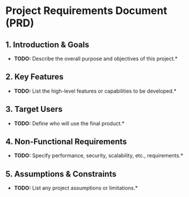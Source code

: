 # Project Requirements Document (PRD)

## 1. Introduction & Goals
* **TODO:** Describe the overall purpose and objectives of this project.*

## 2. Key Features
* **TODO:** List the high-level features or capabilities to be developed.*

## 3. Target Users
* **TODO:** Define who will use the final product.*

## 4. Non-Functional Requirements
* **TODO:** Specify performance, security, scalability, etc., requirements.*

## 5. Assumptions & Constraints
* **TODO:** List any project assumptions or limitations.*
